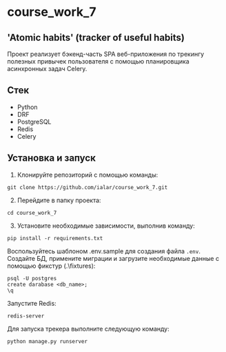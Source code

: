 # course_work_7

## 'Atomic habits' (tracker of useful habits)
Проект реализует бэкенд-часть SPA веб-приложения по трекингу полезных привычек пользователя с помощью планировщика асинхронных задач Celery.

## Стек
* Python
* DRF
* PostgreSQL
* Redis
* Celery

## Установка и запуск
1. Клонируйте репозиторий с помощью команды:
```shell
git clone https://github.com/ialar/course_work_7.git
```
2. Перейдите в папку проекта:
```shell
cd course_work_7
```
3. Установите необходимые зависимости, выполнив команду:
```shell
pip install -r requirements.txt
```

Воспользуйтесь шаблоном .env.sample для создания файла `.env`.
Создайте БД, примените миграции и загрузите необходимые данные с помощью фикстур (.\fixtures\):
```commandline
psql -U postgres  
create darabase <db_name>;
\q
```

Запустите Redis:
```commandline
redis-server
```

Для запуска трекера выполните следующую команду:
```shell
python manage.py runserver
```